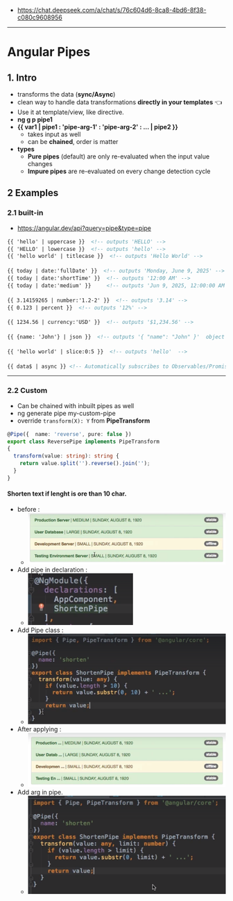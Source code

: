 - https://chat.deepseek.com/a/chat/s/76c604d6-8ca8-4bd6-8f38-c080c9608956
--- 
# Angular Pipes
## 1. Intro
- transforms the data (**sync/Async**)
- clean way to handle data transformations **directly in your templates** :point_left:
- Use it at template/view, like directive.
- **ng g p pipe1**
- **{{ var1 | pipe1 : 'pipe-arg-1' : 'pipe-arg-2' : ... | pipe2  }}**
  - takes input as well
  - can be **chained**, order is matter
- **types**
  - **Pure pipes** (default) are only re-evaluated when the input value changes
  - **Impure pipes** are re-evaluated on every change detection cycle

## 2 Examples
### 2.1 built-in 
- https://angular.dev/api?query=pipe&type=pipe
```html
{{ 'hello' | uppercase }}  <!-- outputs 'HELLO' -->
{{ 'HELLO' | lowercase }}  <!-- outputs 'hello' -->
{{ 'hello world' | titlecase }}  <!-- outputs 'Hello World' -->

{{ today | date:'fullDate' }}  <!-- outputs 'Monday, June 9, 2025' -->
{{ today | date:'shortTime' }}  <!-- outputs '12:00 AM' -->
{{ today | date:'medium' }}     <!-- outputs 'Jun 9, 2025, 12:00:00 AM' -->

{{ 3.14159265 | number:'1.2-2' }}  <!-- outputs '3.14' -->
{{ 0.123 | percent }}  <!-- outputs '12%' -->

{{ 1234.56 | currency:'USD' }}  <!-- outputs '$1,234.56' -->

{{ {name: 'John'} | json }}  <!-- outputs '{ "name": "John" }'  object to JSON string--> 

{{ 'hello world' | slice:0:5 }}  <!-- outputs 'hello'  -->

{{ data$ | async }} <!-- Automatically subscribes to Observables/Promises -->

```
---

### 2.2 Custom
- Can be chained with inbuilt pipes as well
- ng generate pipe my-custom-pipe
- override `transform(X): Y` from **PipeTransform**

```typescript
@Pipe({  name: 'reverse', pure: false })
export class ReversePipe implements PipeTransform 
{
  transform(value: string): string {
    return value.split('').reverse().join('');
  }
}
```

#### Shorten text if lenght is  ore than 10 char.
- before : 
  - ![](../../99_archive/999_assets/pipe3b.PNG)
- Add pipe in declaration : 
  - ![](../../99_archive/999_assets/pipe1.PNG)
- Add Pipe class : 
  - ![](../../99_archive/999_assets/pipe2.PNG)
- After applying : 
  - ![](../../99_archive/999_assets/pipe3a.PNG)
- Add arg in pipe.
  - ![](../../99_archive/999_assets/pipe4.PNG)

